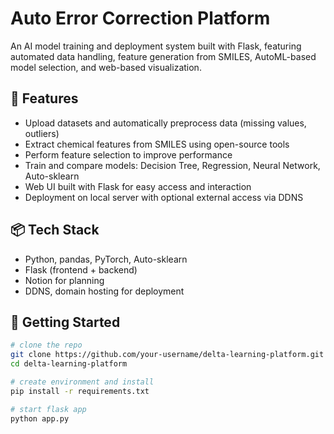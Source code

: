 # Auto Error Correction Platform

An AI model training and deployment system built with Flask, featuring automated data handling, feature generation from SMILES, AutoML-based model selection, and web-based visualization.

## 🔧 Features
- Upload datasets and automatically preprocess data (missing values, outliers)
- Extract chemical features from SMILES using open-source tools
- Perform feature selection to improve performance
- Train and compare models: Decision Tree, Regression, Neural Network, Auto-sklearn
- Web UI built with Flask for easy access and interaction
- Deployment on local server with optional external access via DDNS

## 📦 Tech Stack
- Python, pandas, PyTorch, Auto-sklearn
- Flask (frontend + backend)
- Notion for planning
- DDNS, domain hosting for deployment

## 🚀 Getting Started
```bash
# clone the repo
git clone https://github.com/your-username/delta-learning-platform.git
cd delta-learning-platform

# create environment and install
pip install -r requirements.txt

# start flask app
python app.py
